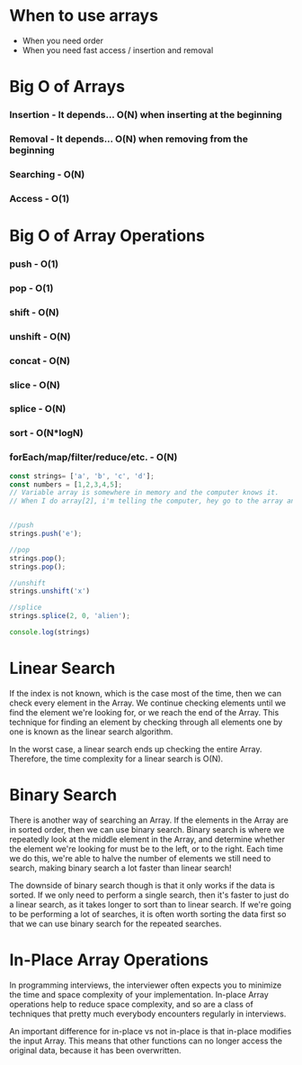 # When to use arrays
* When you need order
*  When you need fast access / insertion and removal
# Big O of Arrays
### Insertion - It depends... O(N) when inserting at the beginning
### Removal - It depends... O(N) when removing from the beginning
### Searching - O(N)
### Access - O(1)
# Big O of Array Operations
### push - O(1)
### pop - O(1)
### shift - O(N)
### unshift - O(N)
### concat - O(N)
### slice - O(N)
### splice - O(N)
### sort - O(N*logN)
### forEach/map/filter/reduce/etc. - O(N)

``` javascript
const strings= ['a', 'b', 'c', 'd'];
const numbers = [1,2,3,4,5];
// Variable array is somewhere in memory and the computer knows it.
// When I do array[2], i'm telling the computer, hey go to the array and grab the 3rd item from where the array is stored.


//push
strings.push('e');

//pop
strings.pop();
strings.pop();

//unshift
strings.unshift('x')

//splice
strings.splice(2, 0, 'alien');

console.log(strings)
```
# Linear Search
If the index is not known, which is the case most of the time, then we can check every element in the Array. We continue checking elements until we find the element we're looking for, or we reach the end of the Array. This technique for finding an element by checking through all elements one by one is known as the linear search algorithm. 

In the worst case, a linear search ends up checking the entire Array. Therefore, the time complexity for a linear search is O(N).

# Binary Search
There is another way of searching an Array. If the elements in the Array are in sorted order, then we can use binary search. Binary search is where we repeatedly look at the middle element in the Array, and determine whether the element we're looking for must be to the left, or to the right. Each time we do this, we're able to halve the number of elements we still need to search, making binary search a lot faster than linear search!

The downside of binary search though is that it only works if the data is sorted. If we only need to perform a single search, then it's faster to just do a linear search, as it takes longer to sort than to linear search. If we're going to be performing a lot of searches, it is often worth sorting the data first so that we can use binary search for the repeated searches.

# In-Place Array Operations
In programming interviews, the interviewer often expects you to minimize the time and space complexity of your implementation. In-place Array operations help to reduce space complexity, and so are a class of techniques that pretty much everybody encounters regularly in interviews.

An important difference for in-place vs not in-place is that in-place modifies the input Array. This means that other functions can no longer access the original data, because it has been overwritten.